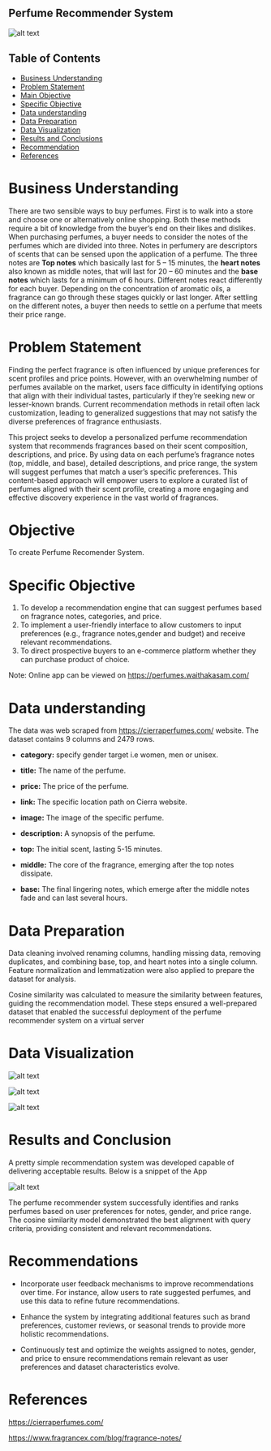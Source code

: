 ## Perfume Recommender System

![alt text](<perfume1.jpg>)

## Table of Contents
- [Business Understanding](#business-understanding)
- [Problem Statement](#problem-statement)
- [Main Objective](#objective)
- [Specific Objective](#specific-objective)
- [Data understanding](#data-understanding)
- [Data Preparation](#data-preparation)
- [Data Visualization](#data-visualization)
- [Results and Conclusions](#results-and-conclusions)
- [Recommendation](#recommendation)
- [References](#references)







# Business Understanding

There are two sensible ways to buy perfumes. First is to walk into a store and choose one or alternatively online shopping. Both these methods require a bit of knowledge from the buyer’s end on their likes and dislikes. When purchasing perfumes, a buyer needs to consider the notes of the perfumes which are divided into three. Notes in perfumery are descriptors of scents that can be sensed upon the application of a perfume. The three notes are
**Top notes** which basically last for 5 – 15 minutes, the **heart notes** also known as middle notes, that will last for 20 – 60 minutes and the **base notes** which lasts for a minimum of 6 hours. Different notes react differently for each buyer. Depending on the concentration of aromatic oils, a fragrance can go through these stages quickly or last longer. After settling on the different notes, a buyer then needs to settle on a perfume that meets their price range.

# Problem Statement

Finding the perfect fragrance is  often influenced by unique preferences for scent profiles and price points. However, with an overwhelming number of perfumes available on the market, users face difficulty in identifying options that align with their individual tastes, particularly if they’re seeking new or lesser-known brands. Current recommendation methods in retail often lack customization, leading to generalized suggestions that may not satisfy the diverse preferences of fragrance enthusiasts.

This project seeks to develop a personalized perfume recommendation system that recommends fragrances based on their scent composition, descriptions, and price. By using data on each perfume’s fragrance notes (top, middle, and base), detailed descriptions, and price range, the system will suggest perfumes that match a user’s specific preferences. This content-based approach will empower users to explore a curated list of perfumes aligned with their scent profile, creating a more engaging and effective discovery experience in the vast world of fragrances.


# Objective

To create Perfume Recomender System.

# Specific Objective

1. To develop a recommendation engine that can suggest perfumes based on fragrance notes, categories, and price.
2. To implement a user-friendly interface to allow customers to input preferences (e.g., fragrance notes,gender and budget) and receive relevant recommendations.
3. To direct prospective buyers to an e-commerce platform whether they can purchase product of choice.

Note: Online app can be viewed on
https://perfumes.waithakasam.com/
# Data understanding

 The data was  web scraped from https://cierraperfumes.com/ website.
The dataset contains 9 columns and 2479 rows.


- **category:** specify gender target i.e women, men or unisex.

- **title:** The name of the perfume.

- **price:** The price of the perfume.

- **link:** The specific location path on Cierra website.

- **image:** The image of the specific perfume.

- **description:** A synopsis of the perfume.

- **top:** The initial scent, lasting 5-15 minutes.

- **middle:** The core of the fragrance, emerging after the top notes dissipate.

- **base:** The final lingering notes, which emerge after the middle notes fade and can last several hours.

# Data Preparation

Data cleaning involved renaming columns, handling missing data, removing duplicates, and combining base, top, and heart notes into a single column. Feature normalization and lemmatization were also applied to prepare the dataset for analysis.

Cosine similarity was calculated to measure the similarity between features, guiding the recommendation model. These steps ensured a well-prepared dataset that enabled the successful deployment of the perfume recommender system on a virtual server

# Data Visualization


![alt text](image-2.png)

![alt text](genderdist.png)

![alt text](pricedist.png)





# Results and Conclusion

A pretty simple recommendation system was developed capable of delivering acceptable results. Below is a snippet of the App

![alt text](<model image.jpg>)

The perfume recommender system successfully identifies and ranks perfumes based on user preferences for notes, gender, and price range. The cosine similarity model demonstrated the best alignment with query criteria, providing consistent and relevant recommendations.


# Recommendations

* Incorporate user feedback mechanisms to improve recommendations over time. For instance, allow users to rate suggested perfumes, and use this data to refine future recommendations.


* Enhance the system by integrating additional features such as brand preferences, customer reviews, or seasonal trends to provide more holistic recommendations.


* Continuously test and optimize the weights assigned to notes, gender, and price to ensure recommendations remain relevant as user preferences and dataset characteristics evolve.

# References

https://cierraperfumes.com/

https://www.fragrancex.com/blog/fragrance-notes/